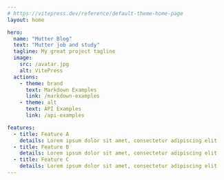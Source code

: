 ```yaml
---
# https://vitepress.dev/reference/default-theme-home-page
layout: home

hero:
  name: "Mutter Blog"
  text: "Mutter job and study"
  tagline: My great project tagline
  image:
    src: /avatar.jpg
    alt: VitePress
  actions:
    - theme: brand
      text: Markdown Examples
      link: /markdown-examples
    - theme: alt
      text: API Examples
      link: /api-examples

features:
  - title: Feature A
    details: Lorem ipsum dolor sit amet, consectetur adipiscing elit
  - title: Feature B
    details: Lorem ipsum dolor sit amet, consectetur adipiscing elit
  - title: Feature C
    details: Lorem ipsum dolor sit amet, consectetur adipiscing elit
---
```


